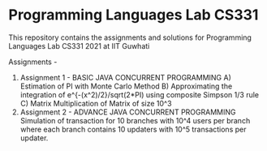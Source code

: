 # Programming Languages Lab CS331

This repository contains the assignments and solutions for Programming Languages Lab CS331 2021 at IIT Guwhati

Assignments -

1) Assignment 1 - BASIC JAVA CONCURRENT PROGRAMMING
        A) Estimation of PI with Monte Carlo Method
        B) Approximating the  integration of e^{-(x^2)/2}/sqrt(2*PI) using composite Simpson 1/3 rule
        C) Matrix Multiplication of Matrix of size 10^3
2) Assignment 2 - ADVANCE JAVA CONCURRENT PROGRAMMING
        Simulation of transaction for 10 branches with 10^4 users per branch where each branch contains 10 updaters with 10^5 transactions per updater.        
